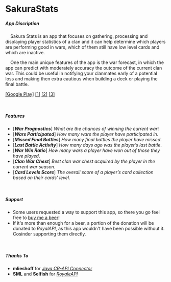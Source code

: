 # SakuraStats

##### App Discription
&nbsp;&nbsp;&nbsp;&nbsp;Sakura Stats is an app that focuses on gathering, processing and displaying player statistics of a clan and it can help determine which players are performing good in wars, which of them still have low level cards and which are inactive.

&nbsp;&nbsp;&nbsp;&nbsp;One the main unique features of the app is the war forecast, in which the app can predict with moderately accuracy the outcome of the current clan war. This could be useful in notifying your clanmates early of a potential loss and making then extra cautious when building a deck or playing the final battle.

[[Google Play]](https://play.google.com/store/apps/details?id=eu.rtsketo.sakurastats)
 [[1]](https://i.imgur.com/mAt0LnE.png)  [[2]](https://i.imgur.com/pyBMDuf.png)  [[3]](https://i.imgur.com/KKm89AT.png)



&nbsp;

##### Features

* [***War Prognostics***] *What are the chances of winning the current war*!
* [***Wars Participated***] *How many wars the player have participated in*.
* [***Missed Final Battles***] *How many final battles the player have missed*.
* [***Last Battle Activity***] *How many days ago was the player’s last battle*.
* [***War Win Ratio***] *How many wars a player have won out of those they have played*.
* [***Clan War Chest***] *Best clan war chest acquired by the player in the current war season*.
* [***Card Levels Score***] *The overall score of a player’s card collection based on their cards' level*.


&nbsp;

##### Support

* Some users requested a way to support this app, so there you go feel free to [buy me a beer](paypal.me/rtsketo)! 
* If it's more than enough for a beer, a portion of the donation will be donated to *RoyalAPI*, as this app wouldn't have been possible without it. Cosinder supporting them directly.


&nbsp;

##### Thanks To
* **mlieshoff** for [*Java CR-API Connector*](https://github.com/mlieshoff/jcrapi)
* **SML** and **Selfish** for [*RoyaleAPI*](https://royaleapi.com/)
